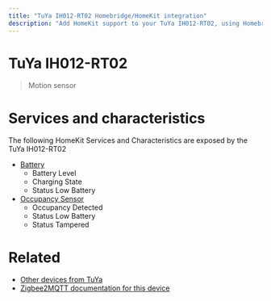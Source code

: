 ```yaml
---
title: "TuYa IH012-RT02 Homebridge/HomeKit integration"
description: "Add HomeKit support to your TuYa IH012-RT02, using Homebridge, Zigbee2MQTT and homebridge-z2m."
---
```

<!---
This file has been GENERATED using src/docgen/docgen.ts
DO NOT EDIT THIS FILE MANUALLY!
-->
# TuYa IH012-RT02
> Motion sensor


# Services and characteristics
The following HomeKit Services and Characteristics are exposed by
the TuYa IH012-RT02

* [Battery](../../battery.md)
  * Battery Level
  * Charging State
  * Status Low Battery
* [Occupancy Sensor](../../sensors.md)
  * Occupancy Detected
  * Status Low Battery
  * Status Tampered


# Related
* [Other devices from TuYa](../index.md#tuya)
* [Zigbee2MQTT documentation for this device](https://www.zigbee2mqtt.io/devices/IH012-RT02.html)